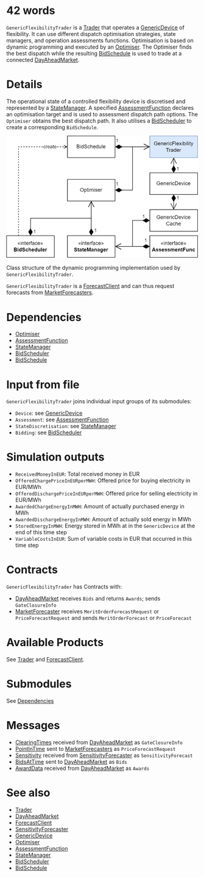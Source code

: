 # 42 words

`GenericFlexibilityTrader` is a [Trader](./Trader.md) that operates a [GenericDevice](../Modules/GenericDevice.md) of flexibility.
It can use different dispatch optimisation strategies, state managers, and operation assessments functions.
Optimisation is based on dynamic programming and executed by an [Optimiser](../Modules/Optimiser.md).
The Optimiser finds the best dispatch while the resulting [BidSchedule](../Modules/BidSchedule.md) is used to trade at a connected [DayAheadMarket](./DayAheadMarket.md).

# Details

The operational state of a controlled flexibility device is discretised and represented by a [StateManager](../Modules/StateManager.md).
A specified [AssessmentFunction](../Modules/AssessmentFunction.md) declares an optimisation target and is used to assessment dispatch path options.
The `Optimiser` obtains the best dispatch path.
It also utilises a [BidScheduler](../Modules/BidScheduler.md) to create a corresponding `BidSchedule`.

![Dynamic Programming Class Structure](../../uploads/DynamicProgramming_Classes.png)

Class structure of the dynamic programming implementation used by `GenericFlexibilityTrader`.

`GenericFlexibilityTrader` is a [ForecastClient](../Abilities/DamForecastClient.md) and can thus request forecasts from [MarketForecasters](./MarketForecaster.md).

# Dependencies

* [Optimiser](../Modules/Optimiser.md)
* [AssessmentFunction](../Modules/AssessmentFunction.md)
* [StateManager](../Modules/StateManager.md)
* [BidScheduler](../Modules/BidScheduler.md)
* [BidSchedule](../Modules/BidSchedule.md)

# Input from file

`GenericFlexibilityTrader` joins individual input groups of its submodules:

* `Device`: see [GenericDevice](../Modules/GenericDevice.md#Input-from-file)
* `Assessment`: see [AssessmentFunction](../Modules/AssessmentFunctionBuilder.md#Input-from-file)
* `StateDiscretisation`: see [StateManager](../Modules/StateManagerBuilder.md#Input-from-file)
* `Bidding`: see [BidScheduler](../Modules/BidSchedulerBuilder.md#Input-from-file)

# Simulation outputs

* `ReceivedMoneyInEUR`: Total received money in EUR
* `OfferedChargePriceInEURperMWH`: Offered price for buying electricity in EUR/MWh
* `OfferedDischargePriceInEURperMWH`: Offered price for selling electricity in EUR/MWh
* `AwardedChargeEnergyInMWH`: Amount of actually purchased energy in MWh
* `AwardedDischargeEnergyInMWH`: Amount of actually sold energy in MWh
* `StoredEnergyInMWH`: Energy stored in MWh at in the `GenericDevice` at the end of this time step
* `VariableCostsInEUR`: Sum of variable costs in EUR that occurred in this time step

# Contracts

`GenericFlexibilityTrader` has Contracts with:

* [DayAheadMarket](./DayAheadMarket.md) receives `Bids` and returns `Awards`; sends `GateClosureInfo`
* [MarketForecaster](./MarketForecaster.md) receives `MeritOrderForecastRequest` or `PriceForecastRequest` and sends `MeritOrderForecast` or `PriceForecast`

# Available Products

See [Trader](./Trader.md) and [ForecastClient](../Abilities/DamForecastClient.md).

# Submodules

See [Dependencies](#Dependencies)

# Messages

* [ClearingTimes](../Comms/ClearingTimes.md) received from [DayAheadMarket](./DayAheadMarket.md) as `GateClosureInfo`
* [PointInTime](../Comms/PointInTime.md) sent to [MarketForecasters](./MarketForecaster.md) as `PriceForecastRequest`
* [Sensitivity](../Comms/Sensitivity.md) received from [SensitivityForecaster](./SensitivityForecaster.md) as `SensitivityForecast`
* [BidsAtTime](../Comms/BidsAtTime.md) sent to [DayAheadMarket](./DayAheadMarket.md) as `Bids`
* [AwardData](../Comms/AwardData.md) received from [DayAheadMarket](./DayAheadMarket.md) as `Awards`

# See also

* [Trader](./Trader.md)
* [DayAheadMarket](./DayAheadMarket.md)
* [ForecastClient](../Abilities/DamForecastClient.md)
* [SensitivityForecaster](./SensitivityForecaster.md)
* [GenericDevice](../Modules/GenericDevice.md)
* [Optimiser](../Modules/Optimiser.md)
* [AssessmentFunction](../Modules/AssessmentFunction.md)
* [StateManager](../Modules/StateManager.md)
* [BidScheduler](../Modules/BidScheduler.md)
* [BidSchedule](../Modules/BidSchedule.md)